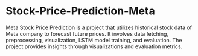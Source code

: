 # Stock-Price-Prediction-Meta
Meta Stock Price Prediction is a project that utilizes historical stock data of Meta company to forecast future prices. It involves data fetching, preprocessing, visualization, LSTM model training, and evaluation. The project provides insights through visualizations and evaluation metrics.
